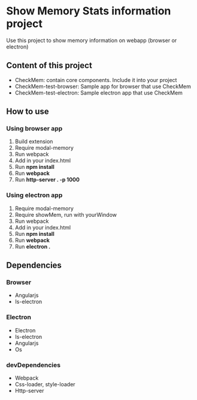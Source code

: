 # Show Memory Stats information project
Use this project to show memory information on webapp (browser or electron)

## Content of this project
* CheckMem: contain core components. Include it into your project
* CheckMem-test-browser: Sample app for browser that use CheckMem
* CheckMem-test-electron: Sample electron app that use CheckMem

## How to use 
### Using browser app
1. Build extension
2. Require modal-memory
3. Run webpack
4. Add <modal-memory></modal-memory> in your index.html
5. Run **npm install**
6. Run **webpack** 
7. Run **http-server . -p 1000**


### Using electron app
1. Require modal-memory
2. Require showMem, run with yourWindow 
3. Run webpack
4. Add <modal-memory></modal-memory> in your index.html
5. Run **npm install**
6. Run **webpack** 
7. Run **electron .**

## Dependencies
### Browser
* Angularjs
* Is-electron

### Electron 
* Electron 
* Is-electron
* Angularjs
* Os

### devDependencies
* Webpack
* Css-loader, style-loader
* Http-server 
